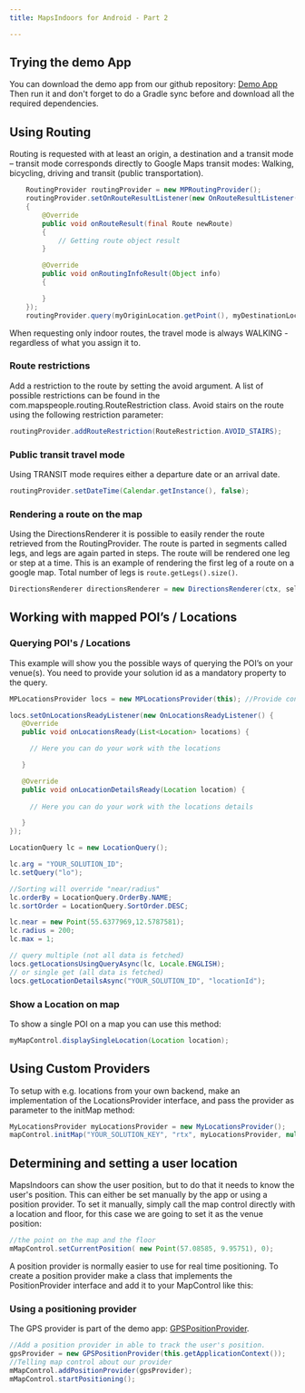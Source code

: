 ```yaml
---
title: MapsIndoors for Android - Part 2

---
```


## Trying the demo App

You can download the demo app from our github repository: [Demo App](https://github.com/MapsIndoors/MapsIndoorsAndroid)
Then run it and don't forget to do a Gradle sync before and download all the required dependencies.

## Using Routing

Routing is requested with at least an origin, a destination and a transit mode – transit mode corresponds directly to Google Maps transit modes: Walking, bicycling, driving and transit (public transportation).

```java
    RoutingProvider routingProvider = new MPRoutingProvider();
    routingProvider.setOnRouteResultListener(new OnRouteResultListener()
    {
        @Override
        public void onRouteResult(final Route newRoute)
        {
            // Getting route object result
        }

        @Override
        public void onRoutingInfoResult(Object info)
        {

        }
    });
    routingProvider.query(myOriginLocation.getPoint(), myDestinationLocation.getPoint());
```

When requesting only indoor routes, the travel mode is always WALKING - regardless of what you assign it to.

### Route restrictions

Add a restriction to the route by setting the avoid argument. A list of possible restrictions can be found in the com.mapspeople.routing.RouteRestriction class. Avoid stairs on the route using the following restriction parameter:

```java
routingProvider.addRouteRestriction(RouteRestriction.AVOID_STAIRS);
```

### Public transit travel mode

Using TRANSIT mode requires either a departure date or an arrival date.

```java
routingProvider.setDateTime(Calendar.getInstance(), false);
```

### Rendering a route on the map

Using the DirectionsRenderer it is possible to easily render the route retrieved from the RoutingProvider. The route is parted in segments called legs, and legs are again parted in steps. The route will be rendered one leg or step at a time. This is an example of rendering the first leg of a route on a google map. Total number of legs is `route.getLegs().size()`.

```java
DirectionsRenderer directionsRenderer = new DirectionsRenderer(ctx, selectionListener); directionsRenderer.setMap(myGoogleMap); directionsRenderer.setRoute(myRoute); directionsRenderer.setRouteLegIndex(0); //
```

## Working with mapped POI’s / Locations

### Querying POI's / Locations

This example will show you the possible ways of querying the POI’s on your venue(s). You need to provide your solution id as a mandatory property to the query.

```java
MPLocationsProvider locs = new MPLocationsProvider(this); //Provide context

locs.setOnLocationsReadyListener(new OnLocationsReadyListener() {
   @Override
   public void onLocationsReady(List<Location> locations) {

     // Here you can do your work with the locations

   }

   @Override
   public void onLocationDetailsReady(Location location) {
     
     // Here you can do your work with the locations details

   }
});

LocationQuery lc = new LocationQuery();

lc.arg = "YOUR_SOLUTION_ID";
lc.setQuery("lo");

//Sorting will override "near/radius"
lc.orderBy = LocationQuery.OrderBy.NAME;
lc.sortOrder = LocationQuery.SortOrder.DESC;

lc.near = new Point(55.6377969,12.5787581);
lc.radius = 200;
lc.max = 1;

// query multiple (not all data is fetched)
locs.getLocationsUsingQueryAsync(lc, Locale.ENGLISH);
// or single get (all data is fetched)
locs.getLocationDetailsAsync("YOUR_SOLUTION_ID", "locationId");
```

### Show a Location on map
To show a single POI on a map you can use this method:
```java
myMapControl.displaySingleLocation(Location location);
```

## Using Custom Providers

To setup with e.g. locations from your own backend, make an implementation of the LocationsProvider interface, and pass the provider as parameter to the initMap method:

```java
MyLocationsProvider myLocationsProvider = new MyLocationsProvider();
mapControl.initMap("YOUR_SOLUTION_KEY", "rtx", myLocationsProvider, null, null, null);
```  

## Determining and setting a user location

MapsIndoors can show the user position, but to do that it needs to know the user's position. This can either be set manually by the app or using a position provider.
To set it manually, simply call the map control directly with a location and floor, for this case we are going to set it as the venue position:

```java
//the point on the map and the floor
mMapControl.setCurrentPosition( new Point(57.08585, 9.95751), 0);
```

A position provider is normally easier to use for real time positioning. To create a position provider make a class that implements the PositionProvider interface and add it to your MapControl like this:

### Using a positioning provider

The GPS provider is part of the demo app: [GPSPositionProvider]( https://github.com/MapsIndoors/MapsIndoorsAndroid/blob/master/app/src/main/java/com/mapsindoors/positionprovider/GPSPositionProvider.java).


```java
//Add a position provider in able to track the user's position.
gpsProvider = new GPSPositionProvider(this.getApplicationContext());
//Telling map control about our provider
mMapControl.addPositionProvider(gpsProvider);
mMapControl.startPositioning();
```
